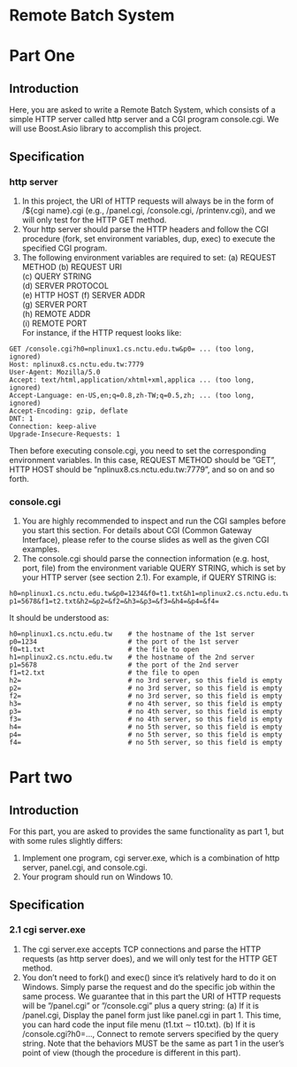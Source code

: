 # Remote Batch System

# Part One
## Introduction
Here, you are asked to write a Remote Batch System, which consists of a simple HTTP server called http server and a CGI program console.cgi. We will use Boost.Asio library to accomplish this project.

## Specification
### http server
1. In this project, the URI of HTTP requests will always be in the form of /${cgi name}.cgi
(e.g., /panel.cgi, /console.cgi, /printenv.cgi), and we will only test for the HTTP GET method.
2. Your http server should parse the HTTP headers and follow the CGI procedure (fork, set environment variables, dup, exec) to execute the specified CGI program.
3. The following environment variables are required to set:
(a) REQUEST METHOD (b) REQUEST URI  
(c) QUERY STRING  
(d) SERVER PROTOCOL  
(e) HTTP HOST 
(f) SERVER ADDR  
(g) SERVER PORT  
(h) REMOTE ADDR  
(i) REMOTE PORT  
For instance, if the HTTP request looks like:

```
GET /console.cgi?h0=nplinux1.cs.nctu.edu.tw&p0= ... (too long, ignored)
Host: nplinux8.cs.nctu.edu.tw:7779
User-Agent: Mozilla/5.0
Accept: text/html,application/xhtml+xml,applica ... (too long, ignored)
Accept-Language: en-US,en;q=0.8,zh-TW;q=0.5,zh; ... (too long, ignored)
Accept-Encoding: gzip, deflate
DNT: 1
Connection: keep-alive
Upgrade-Insecure-Requests: 1
```

Then before executing console.cgi, you need to set the corresponding environment variables. In this case, REQUEST METHOD should be ”GET”, HTTP HOST should be ”nplinux8.cs.nctu.edu.tw:7779”, and so on and so forth.

### console.cgi
1. You are highly recommended to inspect and run the CGI samples before you start this section. For details about CGI (Common Gateway Interface), please refer to the course slides as well as the given CGI examples.
2. The console.cgi should parse the connection information (e.g. host, port, file) from the environment variable QUERY STRING, which is set by your HTTP server (see section 2.1).
For example, if QUERY STRING is:

```
h0=nplinux1.cs.nctu.edu.tw&p0=1234&f0=t1.txt&h1=nplinux2.cs.nctu.edu.tw&
p1=5678&f1=t2.txt&h2=&p2=&f2=&h3=&p3=&f3=&h4=&p4=&f4=
```
It should be understood as:

```
h0=nplinux1.cs.nctu.edu.tw    # the hostname of the 1st server
p0=1234                       # the port of the 1st server
f0=t1.txt                     # the file to open
h1=nplinux2.cs.nctu.edu.tw    # the hostname of the 2nd server
p1=5678                       # the port of the 2nd server
f1=t2.txt                     # the file to open
h2=                           # no 3rd server, so this field is empty
p2=                           # no 3rd server, so this field is empty
f2=                           # no 3rd server, so this field is empty
h3=                           # no 4th server, so this field is empty
p3=                           # no 4th server, so this field is empty
f3=                           # no 4th server, so this field is empty
h4=                           # no 5th server, so this field is empty
p4=                           # no 5th server, so this field is empty
f4=                           # no 5th server, so this field is empty
```

# Part two
## Introduction
For this part, you are asked to provides the same functionality as part 1, but with some rules slightly
differs:
1. Implement one program, cgi server.exe, which is a combination of http server, panel.cgi, and
console.cgi.
2. Your program should run on Windows 10.

## Specification
### 2.1 cgi server.exe
1. The cgi server.exe accepts TCP connections and parse the HTTP requests (as http server does),
and we will only test for the HTTP GET method.
2. You don’t need to fork() and exec() since it’s relatively hard to do it on Windows. Simply parse the
request and do the specific job within the same process. We guarantee that in this part the URI of
HTTP requests will be ”/panel.cgi” or ”/console.cgi” plus a query string:
(a) If it is /panel.cgi,
Display the panel form just like panel.cgi in part 1. This time, you can hard code the input
file menu (t1.txt ∼ t10.txt).
(b) If it is /console.cgi?h0=...,
Connect to remote servers specified by the query string. Note that the behaviors MUST be
the same as part 1 in the user’s point of view (though the procedure is different in this
part).
